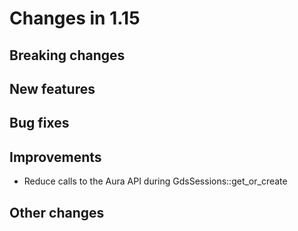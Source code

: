 # Changes in 1.15


## Breaking changes


## New features


## Bug fixes


## Improvements

* Reduce calls to the Aura API during GdsSessions::get_or_create


## Other changes
